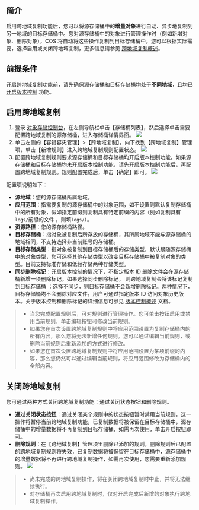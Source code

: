 ## 简介

启用跨地域复制功能后，您可以将源存储桶中的**增量对象**进行自动、异步地复制到另一地域的目标存储桶中。您对源存储桶中的对象进行管理操作时（例如新增对象、删除对象），COS 将自动将这些操作复制到目标存储桶中。您可以根据实际需要，选择启用或关闭跨地域复制，更多信息请参见 [跨地域复制概述](https://intl.cloud.tencent.com/document/product/436/19237)。

## 前提条件

开启跨地域复制功能前，请先确保源存储桶和目标存储桶均处于**不同地域**，且均已 [开启版本控制](https://intl.cloud.tencent.com/document/product/436/19881) 功能。


## 启用跨地域复制

1. 登录 [对象存储控制台](https://console.cloud.tencent.com/cos5)，在左侧导航栏单击【存储桶列表】，然后选择单击需要配置跨地域复制的源存储桶，进入存储桶详情界面。
   ![](https://main.qcloudimg.com/raw/e7262775af485aa2913b855d6064802d.png)
2. 单击左侧的【容错容灾管理】>【跨地域复制】，向下找到【跨地域复制】管理项，单击【新增规则】进入跨地域复制规则配置状态。
   ![](https://main.qcloudimg.com/raw/910b0ddbe6f3bb0093544b5c21a07ca0.png)
3. 配置跨地域复制规则要求源存储桶和目标存储桶均开启版本控制功能。如果源存储桶和目标存储桶均未开启版本控制功能，请先开启版本控制功能后，再配置跨地域复制规则。规则配置完成后，单击【确定】即可。
	 ![](https://main.qcloudimg.com/raw/2a167db6422d4de507d3851d9965ab37.png)

配置项说明如下：

- **源地域**：您的源存储桶所属地域。
- **应用范围**：指需要复制的源存储桶中的对象范围，如不设置则默认复制存储桶中的所有对象，假如指定前缀则复制具有特定前缀的内容（例如复制具有`logs/`前缀的文件 ，则填`logs/`）。
- **资源路径**：您的源存储桶路径。
- **目标存储桶**：指对象被复制后所存放的存储桶，其所属地域不能与源存储桶的地域相同，不支持选择非当前账号的存储桶。
- **目标存储类型**：指对象被复制到目标存储桶后的存储类型，默认跟随源存储桶中的对象类型，您可选择其他存储类型以改变目标存储桶中被复制对象的类型。目前支持标准存储和低频存储两种存储类型。
- **同步删除标记**：开启版本控制的情况下，不指定版本 ID 删除文件会在源存储桶新增一项删除标记。如果选择同步删除标记， 则跨地域复制会将该标记复制到目标存储桶 ；选择不同步，则目标存储桶不会新增删除标记。两种情况下，目标存储桶均不会删除对应文件，用户可通过指定版本 ID 访问对象历史版本。关于版本控制和删除标记的详细信息可参见 [版本控制概述](https://intl.cloud.tencent.com/document/product/436/19883) 文档。

>
> - 当您完成配置规则后，可对规则进行管理操作。您可单击按钮启用或禁用当前规则，单击编辑按钮可修改当前规则。
> - 如果您在首次设置跨地域复制规则中将应用范围设置为复制存储桶内的所有内容，那么您将无法新增任何规则。您可以通过编辑当前规则，或删除当前规则后重新添加的方式进行修改。
> - 如果您在首次设置跨地域复制规则中将应用范围设置为某项前缀的内容，那么您仍然可以通过编辑当前规则，将应用范围修改为存储桶内的全部内容。

## 关闭跨地域复制

您可通过两种方式关闭跨地域复制功能：通过关闭状态按钮和删除规则。

- **通过关闭状态按钮**：通过关闭某个规则中的状态按钮暂时禁用当前规则，这一操作将暂停当前跨地域复制功能，已复制数据将被保留在目标存储桶中，源存储桶中的增量数据将不再复制到目标存储桶，如需再次使用，单击开启按钮即可。
- **删除规则**：在【跨地域复制】管理项里删除已添加的规则，删除规则后已配置的跨地域复制规则将失效，已复制数据将被保留在目标存储桶中，源存储桶中的增量数据将不再进行跨地域复制操作，如需再次使用，您需要重新添加规则。
  ![](https://main.qcloudimg.com/raw/f26250880b0f298531e66a49ccea8dc5.png)

>
> - 尚未完成的跨地域复制操作，将在关闭跨地域复制时中止，并将无法继续执行。
> - 对存储桶再次启用跨地域复制时，仅对开启完成后新增的对象执行跨地域复制操作。
